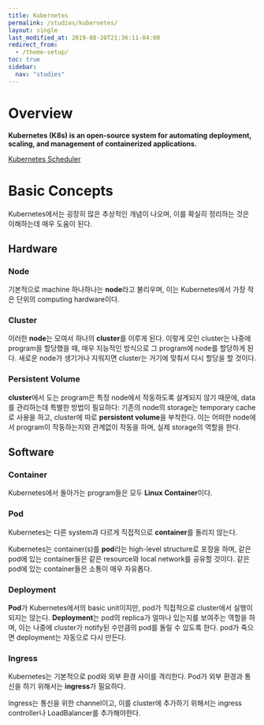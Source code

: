 ```yaml
---
title: Kubernetes
permalink: /studies/kubernetes/
layout: single
last_modified_at: 2019-08-20T21:36:11-04:00
redirect_from:
  - /theme-setup/
toc: true
sidebar:
  nav: "studies"
---
```

# Overview
**Kubernetes (K8s) is an open-source system for automating deployment, scaling, and management of containerized applications.**

[Kubernetes Scheduler](https://hipiphock.github.io/studies/kubernetes/scheduler)

# Basic Concepts
Kubernetes에서는 굉장히 많은 추상적인 개념이 나오며, 이를 확실히 정리하는 것은 이해하는데 매우 도움이 된다.

## Hardware
### Node
기본적으로 machine 하나하나는 **node**라고 불리우며, 이는 Kubernetes에서 가장 작은 단위의 computing hardware이다.

### Cluster
이러한 **node**는 모여서 하나의 **cluster**를 이루게 된다. 이렇게 모인 cluster는 나중에 program을 할당했을 때, 매우 지능적인 방식으로 그 program에 node를 할당하게 된다. 새로운 node가 생기거나 지워지면 cluster는 거기에 맞춰서 다시 할당을 할 것이다.

### Persistent Volume
**cluster**에서 도는 program은 특정 node에서 작동하도록 설계되지 않기 때문에, data를 관리하는데 특별한 방법이 필요하다: 기존의 node의 storage는 temporary cache로 사용을 하고, cluster에 따로 **persistent volume**을 부착한다. 이는 어떠한 node에서 program이 작동하는지와 관계없이 작동을 하며, 실제 storage의 역할을 한다.

## Software
### Container
Kubernetes에서 돌아가는 program들은 모두 **Linux Container**이다.

### Pod
Kubernetes는 다른 system과 다르게 직접적으로 **container**를 돌리지 않는다.

Kubernetes는 container(s)를 **pod**라는 high-level structure로 포장을 하며, 같은 pod에 있는 container들은 같은 resource와 local network를 공유할 것이다. 같은 pod에 있는 container들은 소통이 매우 자유롭다.

### Deployment
**Pod**가 Kubernetes에서의 basic unit이지만, pod가 직접적으로 cluster에서 실행이 되지는 않는다. **Deployment**는 pod의 replica가 얼마나 있는지를 보여주는 역할을 하며, 이는 나중에 cluster가 notify된 수만큼의 pod를 돌릴 수 있도록 한다. pod가 죽으면 deployment는 자동으로 다시 만든다.

### Ingress
Kubernetes는 기본적으로 pod와 외부 환경 사이를 격리한다. Pod가 외부 환경과 통신을 하기 위해서는 **ingress**가 필요하다.

Ingress는 통신을 위한 channel이고, 이를 cluster에 추가하기 위해서는 ingress controller나 LoadBalancer를 추가해야한다.
